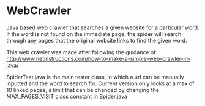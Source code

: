 # WebCrawler
Java based web crawler that searches a given website for a particular word. If the word is not found on the immediate page, the spider will search through any pages that the original website links to find the given word.

This web crawler was made after following the guidance of:
http://www.netinstructions.com/how-to-make-a-simple-web-crawler-in-java/

SpiderTest.java is the main tester class, in which a url can be manually inputted and the word to search for.
Current version only looks at a max of 10 linked pages, a limit that can be changed by changing the MAX_PAGES_VISIT class constant in Spider.java
